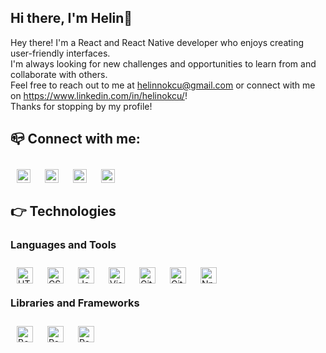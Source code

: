 ## Hi there, I'm Helin👋

Hey there! I'm a React and React Native developer who enjoys creating user-friendly interfaces. <br/>
I'm always looking for new challenges and opportunities to learn from and collaborate with others. <br/>
Feel free to reach out to me at helinnokcu@gmail.com or connect with me on https://www.linkedin.com/in/helinokcu/! <br/>
Thanks for stopping by my profile! 


## :mailbox_closed: Connect with me:
<p>
    <a href="mailto:helinnokcu@gmail.com" rel="stylesheet">
        <img align="left" alt="Helin_Okcu|Mail" width="22px" src="https://cdn.jsdelivr.net/npm/simple-icons@3.13.0/icons/gmail.svg" data-canonical-src="https://cdn.jsdelivr.net/npm/simple-icons@3.13.0/icons/gmail.svg" style="max-width: 100%;padding:10px;">
    </a>
    <a href="https://www.linkedin.com/in/helinokcu/" rel="stylesheet">
        <img align="left" alt="Helin Okcu|LinkedIn" width="22px" src="https://camo.githubusercontent.com/d659d2bac00c01b42bffbae84bdc121e828b8fecd5b4949ffa2575f5d9e4a371/68747470733a2f2f63646e2e6a7364656c6976722e6e65742f6e706d2f73696d706c652d69636f6e734076332f69636f6e732f6c696e6b6564696e2e737667" data-canonical-src="https://cdn.jsdelivr.net/npm/simple-icons@v3/icons/linkedin.svg" style="max-width: 100%; padding:10px;">
    </a>
    <a href="#" rel="stylesheet">
        <img align="left" alt="Helin Okcu|Medium" width="22px" src="https://cdn.jsdelivr.net/npm/simple-icons@3.13.0/icons/medium.svg" data-canonical-src="https://cdn.jsdelivr.net/npm/simple-icons@v3/icons/medium.svg" style="max-width: 100%;padding:10px;">
    </a>
    <a href="https://www.hackerrank.com/helinokcu" rel="stylesheet">
        <img align="left" alt="Helin Okcu|HackerRank" width="22px" src="https://cdn.jsdelivr.net/npm/simple-icons@3.13.0/icons/hackerrank.svg" data-canonical-src="https://cdn.jsdelivr.net/npm/simple-icons@v3/icons/hackerrank.svg" style="max-width: 100%;padding:10px;">
    </a>
</p>
<br>
</br>

## :point_right: Technologies
### Languages and Tools
<p>
    <a href="#" rel="stylesheet">
        <img align="left" alt="HTML5" title="HTML5" width="26px" src="https://cdn.jsdelivr.net/npm/simple-icons@3.13.0/icons/html5.svg" style="max-width: 100%;padding:10px;">
    <a href="#" rel="stylesheet">
        <img align="left" alt="CSS3" title="CSS3" width="26px" src="https://cdn.jsdelivr.net/npm/simple-icons@3.13.0/icons/css3.svg" style="max-width: 100%;padding:10px;">
    </a>
    <a href="#" rel="stylesheet">
        <img align="left" alt="JavaScript" title="JavaScript" width="26px" src="https://cdn.jsdelivr.net/npm/simple-icons@3.13.0/icons/javascript.svg" style="max-width: 100%;padding:10px;">
    </a>
    <a href="#" rel="stylesheet">
        <img align="left" alt="Visual Studio Code" title="Visual Studio Code" width="26px" src="https://cdn.jsdelivr.net/npm/simple-icons@3.13.0/icons/visualstudiocode.svg" style="max-width: 100%; padding:10px;">
    </a>
    <a href="#" rel="stylesheet">
        <img align="left" alt="Git" title="Git" width="26px" src="https://cdn.jsdelivr.net/npm/simple-icons@3.13.0/icons/git.svg" style="max-width: 100%; padding:10px;">
    </a>
    <a href="#" rel="stylesheet">
        <img align="left" alt="GitHub" title="GitHub" width="26px" src="https://cdn.jsdelivr.net/npm/simple-icons@3.13.0/icons/github.svg" style="max-width: 100%;padding:10px;">
    </a>
    <a href="#" rel="stylesheet">
        <img align="left" alt="Npm" title="Npm" width="26px" src="https://cdn.jsdelivr.net/npm/simple-icons@3.13.0/icons/npm.svg" style="max-width: 100%;padding:10px;">
    </a>

</p>
<br>
<br>

### Libraries and Frameworks
<p>
    <a href="#" rel="stylesheet">
        <img align="left" alt="Bootstrap" title="Bootstrap" width="26px" src="https://cdn.jsdelivr.net/npm/simple-icons@3.13.0/icons/bootstrap.svg" style="max-width: 100%;padding:10px;">
    <a href="#" rel="stylesheet">
        <img align="left" alt="React" title="React" width="26px" src="https://cdn.jsdelivr.net/npm/simple-icons@3.13.0/icons/react.svg" style="max-width: 100%;padding:10px;">
    <a href="#" rel="stylesheet">
        <img align="left" alt="Redux" title="Redux" width="26px" src="https://cdn.jsdelivr.net/npm/simple-icons@3.13.0/icons/redux.svg" style="max-width: 100%;padding:10px;">
</p>
